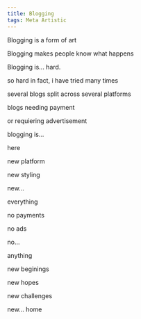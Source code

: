 ```yaml
---
title: Blogging
tags: Meta Artistic
---
```


Blogging is a form of art

Blogging makes people know what happens

Blogging is... hard.

so hard in fact, i have tried many times

several blogs split across several platforms

blogs needing payment

or requiering advertisement

blogging is...

here

new platform

new styling

new...

everything

no payments

no ads

no...

anything

new beginings

new hopes

new challenges

new... home